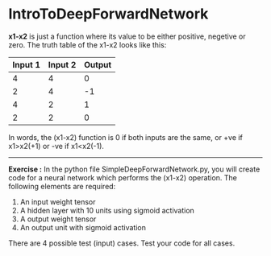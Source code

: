 # IntroToDeepForwardNetwork

**x1-x2** is just a function where its value to be either positive, negetive or zero. The truth table of the x1-x2 looks like this:

| Input 1 | Input 2 | Output |
|---------|---------|--------|
| 4 | 4 | 0|
| 2 | 4 | -1 |
| 4 | 2 | 1 |
| 2 | 2 | 0 |

In words, the (x1-x2) function is 0 if both inputs are the same, or +ve if x1>x2(+1) or -ve if x1<x2(-1). 

****************************
**Exercise :** In the python file SimpleDeepForwardNetwork.py, you will create code for a neural network which performs the (x1-x2) operation. The following elements are required:

1. An input weight tensor
2. A hidden layer with 10 units using sigmoid activation
3. A output weight tensor
4. An output unit with sigmoid activation

There are 4 possible test (input) cases. Test your code for all cases.  
